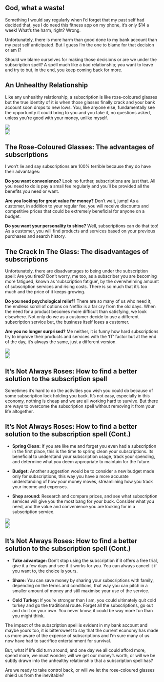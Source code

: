 ## God, what a waste!

Something I would say regularly when I’d forget that my past self had decided that, yes I do need this fitness app on my phone, it’s only $14 a week! What’s the harm, right?
Wrong.

Unfortunately, there is more harm than good done to my bank account than my past self anticipated. But I guess I’m the one to blame for that decision or am I?

Should we blame ourselves for making those decisions or are we under the subscription spell? A spell much like a bad relationship; you want to leave and try to but, in the end, you keep coming back for more.

<div class="right-image-con">
<div>

## An Unhealthy Relationship

Like any unhealthy relationship, a subscription is like rose-coloured glasses but the true identity of it is when those glasses finally crack and your bank account soon drops to new lows. You, like anyone else, fundamentally see the opportunity it could bring to you and you take it, no questions asked, unless you’re good with your money, unlike myself.


</div>
<img src="/img/blogs/9_1.png" />
</div>


<div class="left-image-con">
<img src="/img/blogs/9_2.png" />
<div>


## The Rose-Coloured Glasses: The advantages of subscriptions

I won’t lie and say subscriptions are 100% terrible because they do have their advantages:

**Do you want convenience?** Look no further, subscriptions are just that. All you need to do is pay a small fee regularly and you’ll be provided all the benefits you need or want.

**Are you looking for great value for money?** Don’t wait, jump! As a customer, in addition to your regular fee, you will receive discounts and competitive prices that could be extremely beneficial for anyone on a budget.

**Do you want your personality to shine?** Well, subscriptions can do that too! As a customer, you will find products and services based on your previous purchases and search history.

</div>
</div>
<div class="right-image-con">
<div>


## The Crack In The Glass: The disadvantages of subscriptions

Unfortunately, there are disadvantages to being under the subscription spell:
Are you tired? Don’t worry, me too, as a subscriber you are becoming more fatigued, known as ‘subscription fatigue’, by the overwhelming amount of subscription services and rising costs. There is so much that it’s too much and the price of it keeps growing.

**Do you need psychological relief?** There are so many of us who need it, the endless scroll of options on Netflix is a far cry from the old days. When the need for a product becomes more difficult than satisfying, we look elsewhere. Not only do we as a customer decide to use a different subscription service but, the business itself loses a customer.

**Are you no longer surprised?** Me neither, it is funny how hard subscriptions try to improve their products and services with the ‘IT’ factor but at the end of the day, it’s always the same, just a different version.

</div>
<img src="/img/blogs/9_3.png" />
</div>


<div class="left-image-con">
<img src="/img/blogs/9_4.png" />
<div>

## It’s Not Always Roses: How to find a better solution to the subscription spell

Sometimes it’s hard to do the activities you wish you could do because of some subscription lock holding you back. It’s not easy, especially in this economy, nothing is cheap and we are all working hard to survive. But there are ways to overcome the subscription spell without removing it from your life altogether.


</div>
</div>
<div class="right-image-con">
<div>

## It’s Not Always Roses: How to find a better solution to the subscription spell (Cont.)

- **Spring Clean:** If you are like me and forget you even had a subscription in the first place, this is the time to spring clean your subscriptions. Its beneficial to understand your subscription usage, track your spending, and determine what you deem appropriate to maintain for the future.

- **Budget:** Another suggestion would be to consider a new budget made only for subscriptions, this way you have a more accurate understanding of how your money moves, streamlining how you track your income and expenses.

- **Shop around:** Research and compare prices, and see what subscription services will give you the most bang for your buck. Consider what you need, and the value and convenience you are looking for in a subscription service.

</div>
<img src="/img/blogs/9_5.png" />
</div>


<div class="left-image-con">
<img src="/img/blogs/9_6.png" />
<div>


## It’s Not Always Roses: How to find a better solution to the subscription spell (Cont.)

- **Take advantage:** Don’t stop using the subscription if it offers a free trial, give it a few days and see if it works for you. You can always cancel it if you want to, the choice is yours.

- **Share:** You can save money by sharing your subscriptions with family, depending on the terms and conditions, that way you can pitch in a smaller amount of money and still maximise your use of the service.

- **Cold Turkey:** If you’re stronger than I am, you could ultimately quit cold turkey and go the traditional route. Forget all the subscriptions, go out and do it on your own. You never know, it could be way more fun than you might think.


</div>
</div>


The impact of the subscription spell is evident in my bank account and maybe yours too, it is bittersweet to say that the current economy has made us more aware of the expense of subscriptions and I’m sure many of us now have had to sacrifice entertainment for survival.

But, what if life did turn around, and one day we all could afford more, spend more, we must wonder; will we get our money’s worth, or will we be subtly drawn into the unhealthy relationship that a subscription spell has?

Are we ready to take control back, or will we let the rose-coloured glasses shield us from the inevitable?